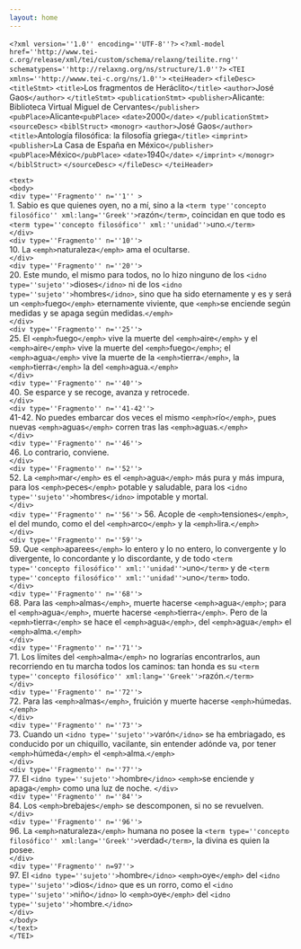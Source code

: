 ```yaml
---
layout: home
---
```


  `<?xml version=''1.0'' encoding=''UTF-8''?>` `<?xml-model href=''http://www.tei-c.org/release/xml/tei/custom/schema/relaxng/teilite.rng''
schematypens=''http://relaxng.org/ns/structure/1.0''?>` `<TEI xmlns=''http://wwww.tei-c.org/ns/1.0''>`
  `<teiHeader>`
  `<fileDesc>`
  `<titleStmt>`
  `<title>`Los fragmentos de Heráclito`</title>`
  `<author>`José Gaos`</author>`
  `</titleStmt>`
  `<publicationStmt>`
  `<publisher>`Alicante: Biblioteca Virtual Miguel de Cervantes`</publisher>`
  `<pubPlace>`Alicante`<pubPlace>`
  `<date>`2000`</date>`
  `</publicationStmt>`
  `<sourceDesc>`
  `<biblStruct>`
  `<monogr>`
  `<author>`José Gaos`</author>`
  `<title>`Antología filosófica: la filosofía griega`</title>`
  `<imprint>`
  `<publisher>`La Casa de España en México`</publisher>`
  `<pubPlace>`México`</pubPlace>`
  `<date>`1940`</date>`
  `</imprint>`
  `</monogr>`
  `</biblStruct>`
  `</sourceDesc>`
  `</fileDesc>`
  `</teiHeader>`
  
  `<text>`
  <br>
    `<body>`
    <br>
      `<div type=''Fragmento'' n=''1'' >`
      <br>
      1. Sabio es que quienes oyen, no a mí, sino a la `<term type''concepto filosófico'' xml:lang=''Greek''>`razón`</term>`, coincidan en que todo es `<term type=''concepto filosófico'' xml:''unidad''>`uno.`</term>`<br>
      `</div>`
      <br>
      `<div type=''Fragmento'' n=''10''>`
      <br>
      10. La `<emph>`naturaleza`</emph>` ama el ocultarse.<br>
      `</div>`
      <br>
      `<div type=''Fragmento'' n=''20''>`
      <br>
      20. Este mundo, el mismo para todos, no lo hizo ninguno de los `<idno type=''sujeto''>`dioses`</idno>` ni de los `<idno type=''sujeto''>`hombres`</idno>`, sino que ha sido eternamente y es y será un `<emph>`fuego`</emph>` eternamente viviente, que `<emph>`se enciende según medidas y se apaga según medidas.`</emph>`<br>
      `</div>`
      <br>
      `<div type=''Fragmento'' n=''25''>`
      <br>
      25. El `<emph>`fuego`</emph>` vive la muerte del `<emph>`aire`</emph>` y el `<emph>`aire`</emph>` vive la muerte del `<emph>`fuego`</emph>`; el `<emph>`agua`</emph>` vive la muerte de la `<emph>`tierra`</emph>`, la `<emph>`tierra`</emph>` la del `<emph>`agua.`</emph>`<br>
      `</div>`
      <br>
      `<div type=''Fragmento'' n=''40''>`
      <br>
      40. Se esparce y se recoge, avanza y retrocede.<br>
      `</div>`
      <br>
      `<div type=''Fragmento'' n=''41-42''>`
      <br>
      41-42. No puedes embarcar dos veces el mismo `<emph>`río`</emph>`, pues nuevas `<emph>`aguas`</emph>` corren tras las `<emph>`aguas.`</emph>`<br>
      `</div>`
      <br>
      `<div type=''Fragmento'' n=''46''>`
      <br>
      46. Lo contrario, conviene.<br>
      `</div>`
      <br>
      `<div type=''Fragmento'' n=''52''>`
      <br>
      52. La `<emph>`mar`</emph>` es el `<emph>`agua`</emph>` más pura y más impura, para los `<emph>`peces`</emph>` potable y saludable, para los `<idno type=''sujeto''>`hombres`</idno>` impotable y mortal.<br>
      `</div>`
      <br>
      `<div type=''Fragmento'' n=''56''>`
      56. Acople de `<emph>`tensiones`</emph>`, el del mundo, como el del `<emph>`arco`</emph>` y la `<emph>`lira.`</emph>`<br>
      `</div>`
      <br>
      `<div type=''Fragmento'' n=''59''>`
      <br>
      59. Que `<emph>`aparees`</emph>` lo entero y lo no entero, lo convergente y lo divergente, lo concordante y lo discordante, y de todo `<term type=''concepto filosófico'' xml:''unidad''>`uno`</term>` y de `<term type=''concepto filosófico'' xml:''unidad''>`uno`</term>` todo.<br>
      `</div>`
      <br>
      `<div type=''Fragmento'' n=''68''>`
      <br>
      68. Para las `<emph>`almas`</emph>`, muerte hacerse `<emph>`agua`</emph>`; para el `<emph>`agua`</emph>`, muerte hacerse `<emph>`tierra`</emph>`. Pero de la `<epmh>`tierra`</emph>` se hace el `<emph>`agua`</emph>`, del `<emph>`agua`</emph>` el `<emph>`alma.`</emph>`<br>
      `</div>`
      <br>
      `<div type=''Fragmento'' n=''71''>`
      <br>
      71. Los límites del `<emph>`alma`</emph>` no lograrías encontrarlos, aun recorriendo en tu marcha todos los caminos: tan honda es su `<term type=''concepto filosófico'' xml:lang=''Greek''>`razón.`</term>`<br>
      `</div>`
      <br>
      `<div type=''Fragmento'' n=''72''>`
      <br>
      72. Para las `<emph>`almas`</emph>`, fruición y muerte hacerse `<emph>`húmedas.`</emph>`<br>
      `</div>`
      <br>
      `<div type=''Fragmento'' n=''73''>`
      <br>
      73. Cuando un `<idno type=''sujeto''>`varón`</idno>` se ha embriagado, es conducido por un chiquillo, vacilante, sin entender adónde va, por tener `<emph>`húmeda`</emph>` el `<emph>`alma.`</emph>`<br>
        `</div>`
        <br>
      `<div type=''Fragmento'' n=''77''>`
      <br>
      77. El `<idno type=''sujeto''>`hombre`</idno>` `<emph>`se enciende y apaga`</emph>` como una luz de noche.
      `</div>`
      <br>
      `<div type=''Fragmento'' n=''84''>`
      <br>
      84. Los `<emph>`brebajes`</emph>` se descomponen, si no se revuelven.<br>
      `</div>`
      <br>
      `<div type=''Fragmento'' n=''96''>`
      <br>
      96. La `<emph>`naturaleza`</emph>` humana no posee la `<term type=''concepto filosófico'' xml:lang=''Greek''>`verdad`</term>`, la divina es quien la posee.<br>
      `</div>`
      <br>
      `<div type=''Fragmento'' n=97''>`
      <br>
      97. El `<idno type=''sujeto''>`hombre`</idno>` `<emph>`oye`</emph>`  del `<idno type=''sujeto''>`dios`</idno>` que es un rorro, como el `<idno type=''sujeto''>`niño`</idno>` lo `<emph>`oye`</emph>` del `<idno type=''sujeto''>`hombre.`</idno>`<br>
      `</div>`
      <br>
  `</body>`
  <br>
  `</text>`
  <br>
  `</TEI>`
  
